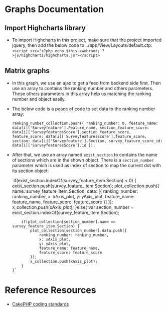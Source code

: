 # Graphs Documentation

## Import Highcharts library
* To import Highcharts in this project, make sure that the project imported jquery, then add the below code to ../app/View/Layouts/default.ctp:
    `<script src="<?php echo $this->webroot; ?>js/highcharts/highcharts.js"></script>`

## Matrix graphs
* In this graph, we use an ajax to get a feed from backend side first. Then use an array to contains the ranking number and others parameters. These others parameters in this array help us matching the ranking number and object easily.
* The below code is a peace of code to set data to the ranking number array:

    `ranking_number_collection.push({
       ranking_number: 0,
       feature_name: data[i]['Surveyfeature'].Feature_name,
       section_feature_score: data[i]['SurveyfeaturesScore'].section_feature_score,
       feature_score: data[i]['SurveyfeaturesScore'].feature_score,
       section: data[i]['Surveyfeature'].Section,
       survey_feature_score_id: data[i]['SurveyfeaturesScore'].id
     });`

* After that, we use an array named `exist_section` to contains the name of sections which are in the shown object. There is a `section_number` parameter which is used as index of section to map the current dot with its section object:

    `if(exist_section.indexOf(survey_feature_item.Section) < 0) {
          exist_section.push(survey_feature_item.Section);
          plot_collection.push({
              name: survey_feature_item.Section,
              data: [{
                  ranking_number: ranking_number,
                  x: xAxis_plot,
                  y: yAxis_plot,
                  feature_name: feature_name,
                  feature_score: feature_score
              }]
          });
          x_collection.push(xAxis_plot);
      }else{
          var section_number = exist_section.indexOf(survey_feature_item.Section);

          if(plot_collection[section_number].name == survey_feature_item.Section) {
              plot_collection[section_number].data.push({
                  ranking_number: ranking_number,
                  x: xAxis_plot,
                  y: yAxis_plot,
                  feature_name: feature_name,
                  feature_score: feature_score
              });
              x_collection.push(xAxis_plot);
          }
      }`

# Reference Resources

* [CakePHP coding standards](http://book.cakephp.org/2.0/en/contributing/cakephp-coding-conventions.html)
